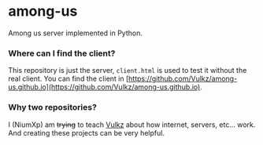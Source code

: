 # among-us
Among us server implemented in Python.

### Where can I find the client?
This repository is just the server, `client.html` is used to test it without the real client.
You can find the client in [https://github.com/Vulkz/among-us.github.io](https://github.com/Vulkz/among-us.github.io).

### Why two repositories?
I (NiumXp) am ~~trying~~ to teach [Vulkz](https://github.com/Vulkz) about how internet, servers, etc... work. And creating these projects can be very helpful.
